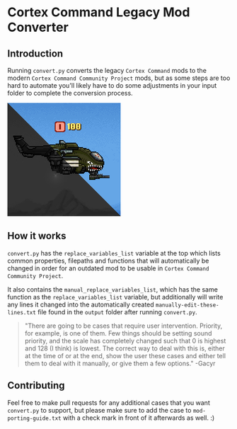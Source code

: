 # Cortex Command Legacy Mod Converter

## Introduction
Running `convert.py` converts the legacy `Cortex Command` mods to the modern `Cortex Command Community Project` mods, but as some steps are too hard to automate you'll likely have to do some adjustments in your input folder to complete the conversion process.

![project-icon](cclmc-icon.png)

## How it works
`convert.py` has the `replace_variables_list` variable at the top which lists common properties, filepaths and functions that will automatically be changed in order for an outdated mod to be usable in `Cortex Command Community Project`.

It also contains the `manual_replace_variables_list`, which has the same function as the `replace_variables_list` variable, but additionally will write any lines it changed into the automatically created `manually-edit-these-lines.txt` file found in the `output` folder after running `convert.py`. 

> "There are going to be cases that require user intervention. Priority, for example, is one of them. Few things should be setting sound priority, and the scale has completely changed such that 0 is highest and 128 (I think) is lowest. The correct way to deal with this is, either at the time of or at the end, show the user these cases and either tell them to deal with it manually, or give them a few options." -Gacyr

## Contributing
Feel free to make pull requests for any additional cases that you want `convert.py` to support, but please make sure to add the case to `mod-porting-guide.txt` with a check mark in front of it afterwards as well. :)
